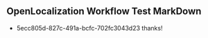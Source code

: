 ## OpenLocalization Workflow Test MarkDown
* 5ecc805d-827c-491a-bcfc-702fc3043d23 thanks!

<!--HONumber=Jul16_HO4-->


